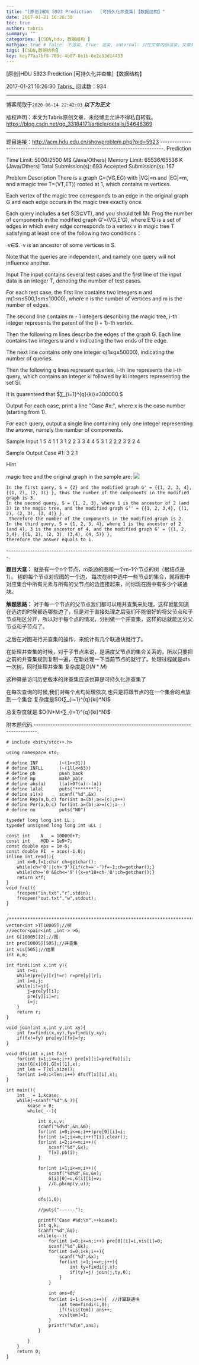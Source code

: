 ```yaml
---
title: "[原创]HDU 5923 Prediction   [可持久化并查集]【数据结构】"
date: 2017-01-21 16:26:30
toc: true
author: tabris
summary: ""
categories: [CSDN,hdu, 数据结构 ]
mathjax: true # false: 不渲染, true: 渲染, internal: 只在文章内部渲染，文章列表中不渲染
tags: [CSDN,数据结构]
key: key77aa7bf9-769c-4b07-8e1b-8e2e93d14433
---
```


[原创]HDU 5923 Prediction   [可持久化并查集]【数据结构】

2017-01-21 16:26:30  [Tabris_](https://me.csdn.net/qq_33184171) 阅读数：934

---

博客爬取于`2020-06-14 22:42:03`
***以下为正文***

版权声明：本文为Tabris原创文章，未经博主允许不得私自转载。
https://blog.csdn.net/qq_33184171/article/details/54646369

<!-- more -->

---

题目连接：http://acm.hdu.edu.cn/showproblem.php?pid=5923
-------------------------------------------------------------------------------.
Prediction

Time Limit: 5000/2500 MS (Java/Others)    Memory Limit: 65536/65536 K (Java/Others)
Total Submission(s): 693    Accepted Submission(s): 167


Problem Description
There is a graph G=⟨VG,EG⟩  with  |VG|=n and |EG|=m, and a magic tree T=⟨VT,ET⟩) rooted at 1, which contains m vertices.

Each vertex of the magic tree corresponds to an edge in the original graph G and each edge occurs in the magic tree exactly once.

Each query includes a set S(S⊆VT), and you should tell Mr. Frog the number of components in the modified graph G‘=(VG,E‘G), where E‘G is a set of edges in which every edge corresponds to a vertex v in magic tree T satisfying at least one of the following two conditions：

∙v∈S.
∙v is an ancestor of some vertices in S.

Note that the queries are independent, and namely one query will not influence another.


Input
The input contains several test cases and the first line of the input data is an integer T, denoting the number of test cases.

For each test case, the first line contains two integers n and m(1≤n≤500,1≤m≤10000), where n is the number of vertices and m is the number of edges.

The second line contains m - 1 integers describing the magic tree, i-th integer represents the parent of the (i + 1)-th vertex.

Then the following m lines describe the edges of the graph G. Each line contains two integers u and v indicating the two ends of the edge.

The next line contains only one integer q(1≤q≤50000), indicating the number of queries.

Then the following q lines represent queries,  i-th line represents the i-th query, which contains an integer ki followed by ki integers representing the set Si.

It is guarenteed that $∑_{i=1}^{q}{ki}≤300000.$


Output
For each case, print a line "Case #x:", where x is the case number (starting from 1).

For each query, output a single line containing only one integer representing the answer, namely the number of components.


Sample Input
1
5 4
1 1 3
1 2
2 3
3 4
4 5
3
1 2
2 2 3
2 2 4


Sample Output
Case #1:
3
2
1


Hint

magic tree and the original graph in the sample are:
![](http://acm.hdu.edu.cn/data/images/C729-1002-1.jpg)


```
In the first query, S = {2} and the modified graph G' = {{1, 2, 3, 4}, {(1, 2), (2, 3)} }, thus the number of the components in the modified graph is 3.
In the second query, S = {1, 2, 3}, where 1 is the ancestor of 2 (and 3) in the magic tree, and the modified graph G'' = {{1, 2, 3,4}, {(1, 2), (2, 3), (3, 4)} },
 therefore the number of the components in the modified graph is 2.
In the third query, S = {1, 2, 3, 4}, where 1 is the ancestor of 2 (and 4), 3 is the ancestor of 4, and the modified graph G' = {{1, 2, 3,4}, {(1, 2), (2, 3), (3,4), (4, 5)} },
therefore the answer equals to 1.
```

-------------------------------------------------------------------------------.

**题目大意：**
就是有一个n个节点，m条边的图和一个m-1个节点的树（根结点是1）。
树的每个节点对应图的一个边，
每次在树中选中一些节点的集合，就将图中对应集合中所有元素与所有的父节点的边连接起来，问你现在图中有多少个联通块。

**解题思路：**
对于每一个节点的父节点我们都可以用并查集来处理，这样就能知道在选边的时候都选哪些边了，但是对于直接处理之后我们不能很好的将父节点和子节点相区分开，所以对于每个点的情况，分别做一个并查集，这样的话就能区分父节点和子节点了。

之后在对图进行并查集的操作，来统计有几个联通块就行了。

在处理并查集的时候，对于子节点来说，是满度父节点的集合关系的，所以只要把之前的并查集规则复制一遍，在新处理一下当前节点的就行了。处理过程就是dfs一次树，同时处理并查集 复杂度是$O(N*M)$

这种算是访问历史版本的并查集应该也算是可持久化并查集了

在每次查询的时候,我们对每个点均处理依次,也只是将跟节点的在一个集合的点放到一个集合.复杂度是$O(∑_{i=1}^{q}{ki}*N)$

总复杂度就是 $O(N*M+∑_{i=1}^{q}{ki}*N)$

附本题代码
-------------------------------------------------------------------------------.
```
# include <bits/stdc++.h>

using namespace std;

# define INF        (~(1<<31))
# define INFLL      (~(1ll<<63))
# define pb         push_back
# define mp         make_pair
# define abs(a)     ((a)>0?(a):-(a))
# define lalal      puts("*******");
# define s1(x)      scanf("%d",&x)
# define Rep(a,b,c) for(int a=(b);a<=(c);a++)
# define Per(a,b,c) for(int a=(b);a>=(c);a--)
# define no         puts("NO")

typedef long long int LL ;
typedef unsigned long long int uLL ;

const int    N   = 100000+7;
const int    MOD = 1e9+7;
const double eps = 1e-6;
const double PI  = acos(-1.0);
inline int read(){
    int x=0,f=1;char ch=getchar();
    while(ch<'0'||ch>'9'){if(ch=='-')f=-1;ch=getchar();}
    while(ch>='0'&&ch<='9'){x=x*10+ch-'0';ch=getchar();}
    return x*f;
}
void fre(){
    freopen("in.txt","r",stdin);
    freopen("out.txt","w",stdout);
}


/***********************************************************************/
vector<int >T[10005];//树
//vector<pair<int ,int > >G;
int G[10005][2];//图
int pre[10005][505];//并查集
int vis[505];//结果
int n,m;

int findi(int x,int y){
    int r=x;
    while(pre[y][r]!=r) r=pre[y][r];
    int i=x,j;
    while(i!=j){
        j=pre[y][i];
        pre[y][i]=r;
        i=j;
    }
    return r;
}

void join(int x,int y,int xy){
    int fx=findi(x,xy),fy=findi(y,xy);
    if(fx!=fy) pre[xy][fx]=fy;
}

void dfs(int x,int fa){
    for(int i=1;i<=n;i++) pre[x][i]=pre[fa][i];
    join(G[x][0],G[x][1],x);
    int len = T[x].size();
    for(int i=0;i<len;i++) dfs(T[x][i],x);
}

int main(){
    int _ = 1,kcase;
    while(~scanf("%d",&_)){
        kcase = 0;
        while(_--){

            int x,u,v;
            scanf("%d%d",&n,&m);
            for(int i=0;i<=n;i++)pre[0][i]=i;
            for(int i=1;i<=m;i++)T[i].clear();
            for(int i=2;i<=m;i++){
                scanf("%d",&x);
                T[x].pb(i);
            }

            for(int i=1;i<=m;i++){
                scanf("%d%d",&u,&v);
                G[i][0]=u,G[i][1]=v;
                //G.pb(mp(v,u));
            }

            dfs(1,0);

            //puts("------");

            printf("Case #%d:\n",++kcase);
            int q,k;
            scanf("%d",&q);
            while(q--){
                for(int i=0;i<=n;i++) pre[0][i]=i,vis[i]=0;
                scanf("%d",&k);
                for(int i=0;i<k;i++){
                    scanf("%d",&x);
                    for(int j=1;j<=n;j++){
                        int ty=findi(j,x);
                        if(ty!=j) join(j,ty,0);
                    }
                }

                int ans=0;
                for(int i=1;i<=n;i++){  //计算联通块
                    int tem=findi(i,0);
                    if(!vis[tem]) ans++;
                    vis[tem]=1;
                }
                printf("%d\n",ans);
            }

        }
    }
    return 0;
}

```
